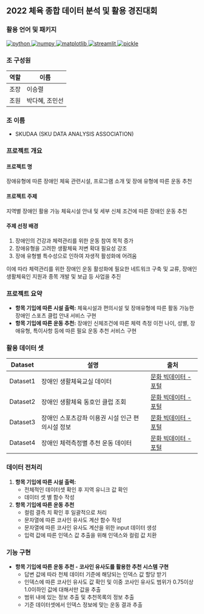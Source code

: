 ## 2022 체육 종합 데이터 분석 및 활용 경진대회

### 활용 언어 및 패키지
<p align="left">
  <a href="https://www.python.org/" target="_blank" rel="noreferrer"> 
    <img src="https://img.shields.io/badge/Python-3776AB?style=for-the-badge&logo=python&logoColor=white" alt="python"/> 
  </a>
  <a href="https://numpy.org/" target="_blank" rel="noreferrer"> 
    <img src="https://img.shields.io/badge/Numpy-013243?style=for-the-badge&logo=numpy&logoColor=white" alt="numpy"/> 
  </a>
  <a href="https://matplotlib.org/" target="_blank" rel="noreferrer"> 
    <img src="https://img.shields.io/badge/Matplotlib-ffffff?style=for-the-badge&logo=matplotlib&logoColor=black" alt="matplotlib"/> 
  </a>
  <a href="https://streamlit.io/" target="_blank" rel="noreferrer"> 
    <img src="https://img.shields.io/badge/Streamlit-FF4B4B?style=for-the-badge&logo=streamlit&logoColor=white" alt="streamlit"/> 
  </a>
  <a href="https://pickle.readthedocs.io/en/stable/" target="_blank" rel="noreferrer"> 
    <img src="https://img.shields.io/badge/Pickle-4CAF50?style=for-the-badge&logo=pickle&logoColor=white" alt="pickle"/> 
  </a>
</p>

### 조 구성원
| 역할 | 이름 |
| ---- | ---- |
| 조장 | 이승렬 |
| 조원 | 박다혜, 조민선 |

### 조 이름
- SKUDAA (SKU DATA ANALYSIS ASSOCIATION)

### 프로젝트 개요
#### 프로젝트 명
장애유형에 따른 장애인 체육 관련시설, 프로그램 소개 및 장애 유형에 따른 운동 추천

#### 프로젝트 주제
지역별 장애인 활용 가능 체육시설 안내 및 세부 신체 조건에 따른 장애인 운동 추천

#### 주제 선정 배경
1. 장애인의 건강과 체력관리를 위한 운동 참여 목적 증가
2. 장애유형을 고려한 생활체육 저변 확대 필요성 강조
3. 장애 유형별 특수성으로 인하여 자생적 활성화에 어려움

이에 따라 체력관리를 위한 장애인 운동 활성화에 필요한 네트워크 구축 및 교류, 장애인 생활체육인 지원과 종목 개발 및 보급 등 사업을 추진

### 프로젝트 요약
- **항목 기입에 따른 시설 출력:** 체육시설과 편의시설 및 장애유형에 따른 활동 가능한 장애인 스포츠 클럽 안내 서비스 구현
- **항목 기입에 따른 운동 추천:** 장애인 신체조건에 따른 체력 측정 이전 나이, 성별, 장애유형, 특이사항 등에 따른 필요 운동 추천 서비스 구현

### 활용 데이터 셋
| Dataset | 설명 | 출처 |
| ------- | ---- | ---- |
| Dataset1 | 장애인 생활체육교실 데이터 | [문화 빅데이터 - 포털](https://www.bigdata-culture.kr) |
| Dataset2 | 장애인 생활체육 동호인 클럽 조회 | [문화 빅데이터 - 포털](https://www.bigdata-culture.kr) |
| Dataset3 | 장애인 스포츠강좌 이용권 시설 인근 편의시설 정보 | [문화 빅데이터 - 포털](https://www.bigdata-culture.kr) |
| Dataset4 | 장애인 체력측정별 추천 운동 데이터 | [문화 빅데이터 - 포털](https://www.bigdata-culture.kr) |

### 데이터 전처리
1. **항목 기입에 따른 시설 출력:** 
   - 전체적인 데이터셋 확인 후 지역 유니크 값 확인
   - 데이터 셋 별 함수 작성
2. **항목 기입에 따른 운동 추천**
   - 컬럼 결측 치 확인 후 일괄적으로 처리
   - 문자열에 따른 코사인 유사도 계산 함수 작성
   - 문자열에 따른 코사인 유사도 계산을 위한 input 데이터 생성
   - 입력 값에 따른 인덱스 값 추출을 위해 인덱스와 컬럼 값 치환

### 기능 구현
- **항목 기입에 따른 운동 추천 - 코사인 유사도를 활용한 추천 시스템 구현**
  - 답변 값에 따라 천체 데이터 기준에 해당되는 인덱스 값 할당 받기
  - 인덱스에 따른 코사인 유사도 값 확인 및 이중 코사인 유사도 범위가 0.75이상 1.0이하인 값에 대해서만 값을 추출
  - 범위 내에 있는 정보 추출 및 추천목록의 정보 추출
  - 기준 데이터셋에서 인덱스 정보에 맞는 운동 결과 추출
